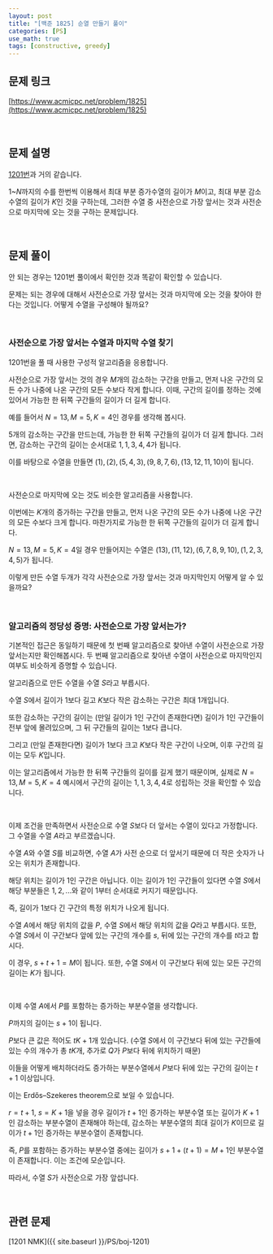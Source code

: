 ```yaml
---
layout: post
title: "[백준 1825] 순열 만들기 풀이"
categories: [PS]
use_math: true
tags: [constructive, greedy]
---
```


## 문제 링크

[https://www.acmicpc.net/problem/1825](https://www.acmicpc.net/problem/1825)

&nbsp;

## 문제 설명

[1201번](https://www.acmicpc.net/problem/1201)과 거의 같습니다.

$1$~$N$까지의 수를 한번씩 이용해서 최대 부분 증가수열의 길이가 $M$이고, 최대 부분 감소수열의 길이가 $K$인 것을 구하는데, 그러한 수열 중 사전순으로 가장 앞서는 것과 사전순으로 마지막에 오는 것을 구하는 문제입니다.

&nbsp;

## 문제 풀이

안 되는 경우는 1201번 풀이에서 확인한 것과 똑같이 확인할 수 있습니다.

문제는 되는 경우에 대해서 사전순으로 가장 앞서는 것과 마지막에 오는 것을 찾아야 한다는 것입니다.
어떻게 수열을 구성해야 될까요?

&nbsp;

### 사전순으로 가장 앞서는 수열과 마지막 수열 찾기

1201번을 풀 때 사용한 구성적 알고리즘을 응용합니다.

사전순으로 가장 앞서는 것의 경우 $M$개의 감소하는 구간을 만들고, 먼저 나온 구간의 모든 수가 나중에 나온 구간의 모든 수보다 작게 합니다.
이때, 구간의 길이를 정하는 것에 있어서 가능한 한 뒤쪽 구간들의 길이가 더 길게 합니다.

예를 들어서 $N=13, M=5, K=4$인 경우를 생각해 봅시다.

$5$개의 감소하는 구간을 만드는데, 가능한 한 뒤쪽 구간들의 길이가 더 길게 합니다.
그러면, 감소하는 구간의 길이는 순서대로 $1, 1, 3, 4, 4$가 됩니다.

이를 바탕으로 수열을 만들면 $(1), (2), (5, 4, 3), (9, 8, 7, 6), (13, 12, 11, 10)$이 됩니다.

&nbsp;

사전순으로 마지막에 오는 것도 비슷한 알고리즘을 사용합니다.

이번에는 $K$개의 증가하는 구간을 만들고, 먼저 나온 구간의 모든 수가 나중에 나온 구간의 모든 수보다 크게 합니다.
마찬가지로 가능한 한 뒤쪽 구간들의 길이가 더 길게 합니다.

$N=13, M=5, K=4$일 경우 만들어지는 수열은 $(13), (11, 12), (6, 7, 8, 9, 10), (1, 2, 3, 4, 5)$가 됩니다.

이렇게 만든 수열 두개가 각각 사전순으로 가장 앞서는 것과 마지막인지 어떻게 알 수 있을까요?

&nbsp;

### 알고리즘의 정당성 증명: 사전순으로 가장 앞서는가?

기본적인 접근은 동일하기 때문에 첫 번째 알고리즘으로 찾아낸 수열이 사전순으로 가장 앞서는지만 확인해봅시다.
두 번째 알고리즘으로 찾아낸 수열이 사전순으로 마지막인지 여부도 비슷하게 증명할 수 있습니다.

알고리즘으로 만든 수열을 수열 $S$라고 부릅시다.

수열 $S$에서 길이가 1보다 길고 $K$보다 작은 감소하는 구간은 최대 1개입니다.

또한 감소하는 구간의 길이는 (만일 길이가 1인 구간이 존재한다면) 길이가 1인 구간들이 전부 앞에 몰려있으며, 그 뒤 구간들의 길이는 1보다 큽니다.

그리고 (만일 존재한다면) 길이가 1보다 크고 $K$보다 작은 구간이 나오며, 이후 구간의 길이는 모두 $K$입니다.

이는 알고리즘에서 가능한 한 뒤쪽 구간들의 길이를 길게 했기 때문이며, 실제로 $N=13, M=5, K=4$ 예시에서 구간의 길이는 $1, 1, 3, 4, 4$로 성립하는 것을 확인할 수 있습니다.

&nbsp;

이제 조건을 만족하면서 사전순으로 수열 $S$보다 더 앞서는 수열이 있다고 가정합니다.
그 수열을 수열 $A$라고 부르겠습니다.

수열 $A$와 수열 $S$를 비교하면, 수열 $A$가 사전 순으로 더 앞서기 때문에 더 작은 숫자가 나오는 위치가 존재합니다.

해당 위치는 길이가 1인 구간은 아닙니다.
이는 길이가 1인 구간들이 있다면 수열 $S$에서 해당 부분들은 $1, 2, ...$와 같이 1부터 순서대로 커지기 때문입니다.

즉, 길이가 1보다 긴 구간의 특정 위치가 나오게 됩니다.

수열 $A$에서 해당 위치의 값을 $P$, 수열 $S$에서 해당 위치의 값을 $Q$라고 부릅시다.
또한, 수열 $S$에서 이 구간보다 앞에 있는 구간의 개수를 $s$, 뒤에 있는 구간의 개수를 $t$라고 합시다.

이 경우, $s+t+1=M$이 됩니다.
또한, 수열 $S$에서 이 구간보다 뒤에 있는 모든 구간의 길이는 $K$가 됩니다.

&nbsp;

이제 수열 $A$에서 $P$를 포함하는 증가하는 부분수열을 생각합니다.

$P$까지의 길이는 $s+1$이 됩니다.

$P$보다 큰 값은 적어도 $tK+1$개 있습니다. (수열 $S$에서 이 구간보다 뒤에 있는 구간들에 있는 수의 개수가 총 $tK$개, 추가로 $Q$가 $P$보다 뒤에 위치하기 때문)

이들을 어떻게 배치하더라도 증가하는 부분수열에서 $P$보다 뒤에 있는 구간의 길이는 $t+1$ 이상입니다.

이는 Erdős–Szekeres theorem으로 보일 수 있습니다.

$r=t+1$, $s=K+1$을 넣을 경우 길이가 $t+1$인 증가하는 부분수열 또는 길이가 $K+1$인 감소하는 부분수열이 존재해야 하는데, 감소하는 부분수열의 최대 길이가 $K$이므로 길이가 $t+1$인 증가하는 부분수열이 존재합니다.

즉, $P$를 포함하는 증가하는 부분수열 중에는 길이가 $s+1+(t+1)=M+1$인 부분수열이 존재합니다.
이는 조건에 모순입니다.

따라서, 수열 $S$가 사전순으로 가장 앞섭니다.

&nbsp;

## 관련 문제

[1201 NMK]({{ site.baseurl }}/PS/boj-1201)
